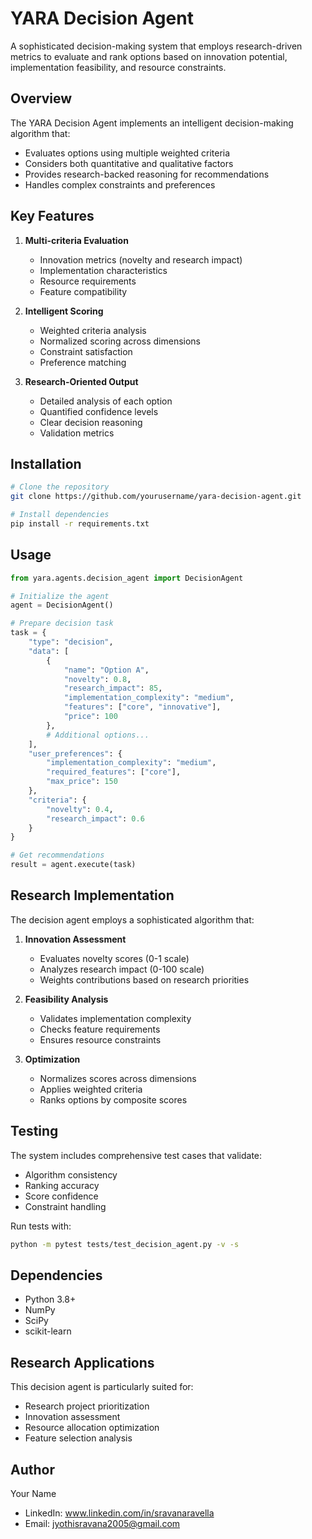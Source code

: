 # YARA Decision Agent

A sophisticated decision-making system that employs research-driven metrics to evaluate and rank options based on innovation potential, implementation feasibility, and resource constraints.

## Overview

The YARA Decision Agent implements an intelligent decision-making algorithm that:
- Evaluates options using multiple weighted criteria
- Considers both quantitative and qualitative factors
- Provides research-backed reasoning for recommendations
- Handles complex constraints and preferences

## Key Features

1. **Multi-criteria Evaluation**
   - Innovation metrics (novelty and research impact)
   - Implementation characteristics
   - Resource requirements
   - Feature compatibility

2. **Intelligent Scoring**
   - Weighted criteria analysis
   - Normalized scoring across dimensions
   - Constraint satisfaction
   - Preference matching

3. **Research-Oriented Output**
   - Detailed analysis of each option
   - Quantified confidence levels
   - Clear decision reasoning
   - Validation metrics

## Installation

```bash
# Clone the repository
git clone https://github.com/yourusername/yara-decision-agent.git

# Install dependencies
pip install -r requirements.txt
```

## Usage

```python
from yara.agents.decision_agent import DecisionAgent

# Initialize the agent
agent = DecisionAgent()

# Prepare decision task
task = {
    "type": "decision",
    "data": [
        {
            "name": "Option A",
            "novelty": 0.8,
            "research_impact": 85,
            "implementation_complexity": "medium",
            "features": ["core", "innovative"],
            "price": 100
        },
        # Additional options...
    ],
    "user_preferences": {
        "implementation_complexity": "medium",
        "required_features": ["core"],
        "max_price": 150
    },
    "criteria": {
        "novelty": 0.4,
        "research_impact": 0.6
    }
}

# Get recommendations
result = agent.execute(task)
```

## Research Implementation

The decision agent employs a sophisticated algorithm that:

1. **Innovation Assessment**
   - Evaluates novelty scores (0-1 scale)
   - Analyzes research impact (0-100 scale)
   - Weights contributions based on research priorities

2. **Feasibility Analysis**
   - Validates implementation complexity
   - Checks feature requirements
   - Ensures resource constraints

3. **Optimization**
   - Normalizes scores across dimensions
   - Applies weighted criteria
   - Ranks options by composite scores

## Testing

The system includes comprehensive test cases that validate:
- Algorithm consistency
- Ranking accuracy
- Score confidence
- Constraint handling

Run tests with:
```bash
python -m pytest tests/test_decision_agent.py -v -s
```

## Dependencies

- Python 3.8+
- NumPy
- SciPy
- scikit-learn

## Research Applications

This decision agent is particularly suited for:
- Research project prioritization
- Innovation assessment
- Resource allocation optimization
- Feature selection analysis

## Author

Your Name
- LinkedIn: www.linkedin.com/in/sravanaravella
- Email: jyothisravana2005@gmail.com
